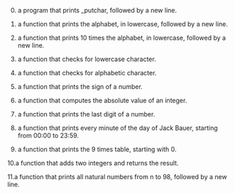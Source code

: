 0. a program that prints _putchar, followed by a new line.

1. a function that prints the alphabet, in lowercase, followed by a new line.

2. a function that prints 10 times the alphabet, in lowercase, followed by a new line.

3. a function that checks for lowercase character.

4. a function that checks for alphabetic character.

5. a function that prints the sign of a number.

6. a function that computes the absolute value of an integer.

7. a function that prints the last digit of a number.

8. a function that prints every minute of the day of Jack Bauer, starting from 00:00 to 23:59.

9. a function that prints the 9 times table, starting with 0.

10.a function that adds two integers and returns the result.

11.a function that prints all natural numbers from n to 98, followed by a new line. 
